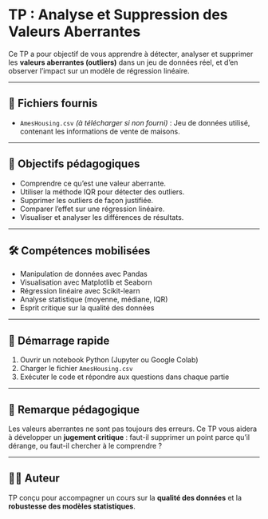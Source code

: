 # TP : Analyse et Suppression des Valeurs Aberrantes

Ce TP a pour objectif de vous apprendre à détecter, analyser et supprimer les **valeurs aberrantes (outliers)** dans un jeu de données réel, et d’en observer l’impact sur un modèle de régression linéaire.

---

## 📁 Fichiers fournis
- `AmesHousing.csv` *(à télécharger si non fourni)* : Jeu de données utilisé, contenant les informations de vente de maisons.

---

## 🎯 Objectifs pédagogiques

- Comprendre ce qu’est une valeur aberrante.
- Utiliser la méthode IQR pour détecter des outliers.
- Supprimer les outliers de façon justifiée.
- Comparer l’effet sur une régression linéaire.
- Visualiser et analyser les différences de résultats.

---

## 🛠️ Compétences mobilisées

- Manipulation de données avec Pandas
- Visualisation avec Matplotlib et Seaborn
- Régression linéaire avec Scikit-learn
- Analyse statistique (moyenne, médiane, IQR)
- Esprit critique sur la qualité des données

---

## 🚀 Démarrage rapide

1. Ouvrir un notebook Python (Jupyter ou Google Colab)
2. Charger le fichier `AmesHousing.csv`
4. Exécuter le code et répondre aux questions dans chaque partie

---

## 📌 Remarque pédagogique

Les valeurs aberrantes ne sont pas toujours des erreurs. Ce TP vous aidera à développer un **jugement critique** : faut-il supprimer un point parce qu’il dérange, ou faut-il chercher à le comprendre ?

---

## 👨‍🏫 Auteur

TP conçu pour accompagner un cours sur la **qualité des données** et la **robustesse des modèles statistiques**.


